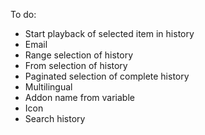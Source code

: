 To do:
 - Start playback of selected item in history
 - Email
 - Range selection of history
 - From selection of history
 - Paginated selection of complete history
 - Multilingual
 - Addon name from variable
 - Icon
 - Search history
 